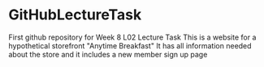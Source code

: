 # GitHubLectureTask
First github repository for Week 8 L02 Lecture Task
This is a website for a hypothetical storefront "Anytime Breakfast"
It has all information needed about the store and it includes a new member sign up page
